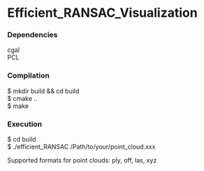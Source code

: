 # Efficient_RANSAC_Visualization

### Dependencies 
  
cgal \
PCL 

### Compilation
  
$ mkdir build && cd build \
$ cmake .. \
$ make
  
### Execution

$ cd build \
$ ./efficient_RANSAC /Path/to/your/point_cloud.xxx
  
Supported formats for point clouds: ply, off, las, xyz
